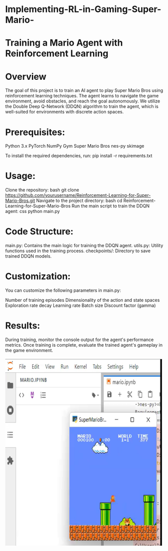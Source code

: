 # Implementing-RL-in-Gaming-Super-Mario-
# Training a Mario Agent with Reinforcement Learning
# Overview
The goal of this project is to train an AI agent to play Super Mario Bros using reinforcement learning techniques. The agent learns to navigate the game environment, avoid obstacles, and reach the goal autonomously. We utilize the Double Deep Q-Network (DDQN) algorithm to train the agent, which is well-suited for environments with discrete action spaces.

# Prerequisites:
Python 3.x
PyTorch
NumPy
Gym Super Mario Bros
nes-py
skimage

To install the required dependencies, run:
pip install -r requirements.txt

# Usage:
Clone the repository:
bash
git clone https://github.com/yourusername/Reinforcement-Learning-for-Super-Mario-Bros.git
Navigate to the project directory:
bash
cd Reinforcement-Learning-for-Super-Mario-Bros
Run the main script to train the DDQN agent:
css
python main.py

# Code Structure:
main.py: Contains the main logic for training the DDQN agent.
utils.py: Utility functions used in the training process.
checkpoints/: Directory to save trained DDQN models.

# Customization:
You can customize the following parameters in main.py:

Number of training episodes
Dimensionality of the action and state spaces
Exploration rate decay
Learning rate
Batch size
Discount factor (gamma)

# Results:
During training, monitor the console output for the agent's performance metrics. Once training is complete, evaluate the trained agent's gameplay in the game environment.

<img src="https://github.com/Meghana1301/Implementing-RL-in-Gaming-Super-Mario-/blob/main/mario.png" alt="Girl in a jacket" width="500" height="600">

